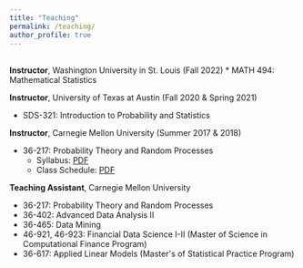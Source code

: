 ```yaml
---
title: "Teaching"
permalink: /teaching/
author_profile: true
---
```

<br>
<b>Instructor</b>, Washington University in St. Louis (Fall 2022)
* MATH 494: Mathematical Statistics

<b>Instructor</b>, University of Texas at Austin (Fall 2020 & Spring 2021)
* SDS-321: Introduction to Probability and Statistics

<b>Instructor</b>, Carnegie Mellon University (Summer 2017 & 2018)
* 36-217: Probability Theory and Random Processes
    * Syllabus: [PDF](https://rslunde.github.io/files/36217-syllabus.pdf) 
    * Class Schedule: [PDF](https://rslunde.github.io/files/36217-schedule.pdf)

<b>Teaching Assistant</b>, Carnegie Mellon University
* 36-217: Probability Theory and Random Processes
* 36-402: Advanced Data Analysis II
* 36-465: Data Mining
* 46-921, 46-923: Financial Data Science I-II (Master of Science in Computational Finance Program)
* 36-617: Applied Linear Models (Master's of Statistical Practice Program)

